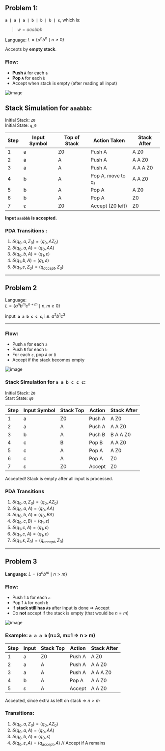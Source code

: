 ##  Problem 1:
**`a | a | a | b | b | b | ε`**, which is:  
> $w = aaabbb$

Language: $L = \{ a^n b^n \mid n \geq 0 \}$

Accepts by **empty stack**.  
### Flow:
- **Push `A`** for each `a`  
- **Pop `A`** for each `b`  
- Accept when stack is empty (after reading all input)

![image](https://github.com/user-attachments/assets/8d9fb343-2a39-4c75-b3f4-54c3dabb8257)

##  Stack Simulation for `aaabbb`:

Initial Stack: `Z0`  
Initial State: `q_0`

| Step | Input Symbol | Top of Stack | Action Taken | Stack After |
|------|---------------|---------------|----------------|--------------|
| 1    | a             | Z0            | Push A         | A Z0         |
| 2    | a             | A             | Push A         | A A Z0       |
| 3    | a             | A             | Push A         | A A A Z0     |
| 4    | b             | A             | Pop A, move to q₁ | A A Z0   |
| 5    | b             | A             | Pop A          | A Z0         |
| 6    | b             | A             | Pop A          | Z0           |
| 7    | ε             | Z0            | Accept (Z0 left) | Z0         |

**Input `aaabbb` is accepted.**


### PDA Transitions :
1. $\delta(q_0, a, Z_0) = (q_0, AZ_0)$  
2. $\delta(q_0, a, A) = (q_0, AA)$  
3. $\delta(q_0, b, A) = (q_1, \varepsilon)$  
4. $\delta(q_1, b, A) = (q_1, \varepsilon)$  
5. $\delta(q_1, \varepsilon, Z_0) = (q_{accept}, Z_0)$

---


##  **Problem 2**
Language:  
$L = \{ a^n b^m c^{n+m} \mid n, m \geq 0 \}$

input: **`a a b c c c`**, i.e. $a^2 b^1 c^3$

---

### Flow:
- Push `A` for each `a`
- Push `B` for each `b`
- For each `c`, pop `A` or `B`
- Accept if the stack becomes empty

![image](https://github.com/user-attachments/assets/2af56d64-1d2f-4e96-8291-2977e32fcdaa)

### Stack Simulation for `a a b c c c`:

Initial Stack: `Z0`  
Start State: `q0`

| Step | Input Symbol | Stack Top | Action | Stack After |
|------|--------------|-----------|--------|-------------|
| 1    | a            | Z0        | Push A | A Z0        |
| 2    | a            | A         | Push A | A A Z0      |
| 3    | b            | A         | Push B | B A A Z0    |
| 4    | c            | B         | Pop B  | A A Z0      |
| 5    | c            | A         | Pop A  | A Z0        |
| 6    | c            | A         | Pop A  | Z0          |
| 7    | ε            | Z0        | Accept | Z0          |

Accepted! Stack is empty after all input is processed.

### PDA Transitions

1. $\delta(q_0, a, Z_0) = (q_0, AZ_0)$  
2. $\delta(q_0, a, A) = (q_0, AA)$  
3. $\delta(q_0, b, A) = (q_0, BA)$  
4. $\delta(q_0, c, B) = (q_1, \varepsilon)$  
5. $\delta(q_1, c, A) = (q_1, \varepsilon)$  
6. $\delta(q_1, c, A) = (q_1, \varepsilon)$  
7. $\delta(q_1, \varepsilon, Z_0) = (q_{accept}, Z_0)$


---

##  **Problem 3**

**Language:**  $L = \{ a^n b^m \mid n \gt m \}$

### Flow:
- Push 1 `A` for each `a`
- Pop 1 `A` for each `b`
- If **stack still has `A`s** after input is done ⇒ Accept  
- Do **not** accept if the stack is empty (that would be $n = m$)

![image](https://github.com/user-attachments/assets/86e08620-c7bb-4e55-8bb6-c132be2d5931)

### Example: `a a a b` (n=3, m=1 ⇒ n > m)

| Step | Input | Stack Top | Action     | Stack After |
|------|--------|------------|------------|--------------|
| 1    | a      | Z0         | Push A     | A Z0         |
| 2    | a      | A          | Push A     | A A Z0       |
| 3    | a      | A          | Push A     | A A A Z0     |
| 4    | b      | A          | Pop A      | A A Z0       |
| 5    | ε      | A          | Accept     | A A Z0       |

Accepted, since extra `A`s left on stack ⇒ $n > m$

### Transitions:
1. $\delta(q_0, a, Z_0) = (q_0, AZ_0)$  
2. $\delta(q_0, a, A) = (q_0, AA)$  
3. $\delta(q_0, b, A) = (q_0, \varepsilon)$  
4. $\delta(q_0, \varepsilon, A) = (q_{\text{accept}}, A)$   // Accept if A remains








